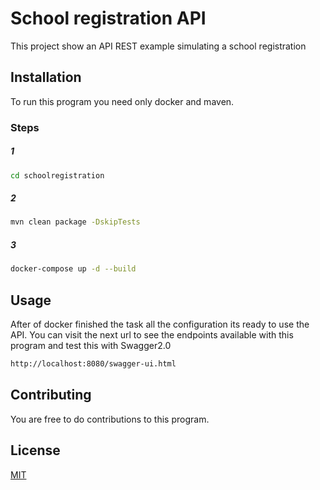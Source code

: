 # School registration API

This project show an API REST example simulating a school registration

## Installation
To run this program you need only docker and maven.

### Steps
##### 1
```bash
cd schoolregistration
```
##### 2
```bash 
mvn clean package -DskipTests
```

##### 3
```bash 
docker-compose up -d --build
```

## Usage
After of docker finished the task all the configuration its ready to use the API.
You can visit the next url to see the endpoints available with this program and test this with Swagger2.0

```html
http://localhost:8080/swagger-ui.html
```

## Contributing
You are free to do contributions to this program.

## License
[MIT](https://choosealicense.com/licenses/mit/)

